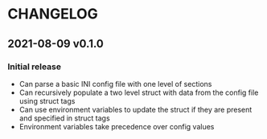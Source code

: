 CHANGELOG
=========

2021-08-09 v0.1.0
-----------------

### Initial release

* Can parse a basic INI config file with one level of sections
* Can recursively populate a two level struct with data from the config file using struct tags
* Can use environment variables to update the struct if they are present and specified in struct tags
* Environment variables take precedence over config values

